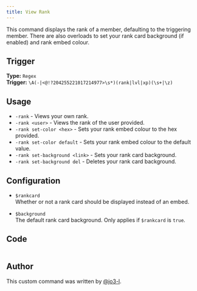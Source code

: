 ```yaml
---
title: View Rank
---
```


This command displays the rank of a member, defaulting to the triggering member.
There are also overloads to set your rank card background (if enabled) and rank embed colour.

## Trigger

**Type:** `Regex`<br />
**Trigger:** `\A(-|<@!?204255221017214977>\s*)(rank|lvl|xp)(\s+|\z)`

## Usage

- `-rank` - Views your own rank.
- `-rank <user>` - Views the rank of the user provided.
- `-rank set-color <hex>` - Sets your rank embed colour to the hex provided.
- `-rank set-color default` - Sets your rank embed colour to the default value.
- `-rank set-background <link>` - Sets your rank card background.
- `-rank set-background del` - Deletes your rank card background.

## Configuration

- `$rankcard`<br />
  Whether or not a rank card should be displayed instead of an embed.

- `$background`<br />
  The default rank card background. Only applies if `$rankcard` is `true`.

## Code

```go file=../../../src/leveling/rank.go.tmpl

```

## Author

This custom command was written by [@jo3-l](https://github.com/jo3-l).
